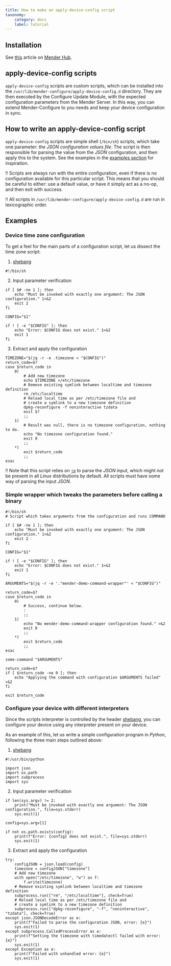 ```yaml
---
title: How to make an apply-device-config script
taxonomy:
    category: docs
    label: tutorial
---
```


## Installation

See [this](https://hub.mender.io/t/mender-configure-update-module/3529) article on [Mender Hub](https://hub.mender.io).

## apply-device-config scripts

`apply-device-config` scripts are custom scripts, which can be installed into
the `/usr/lib/mender-configure/apply-device-config.d` directory. They are then
executed by the Configure Update Module, with the expected configuration
parameters from the Mender Server. In this way, you can extend Mender-Configure
to you needs and keep your device configuration in sync.

## How to write an apply-device-config script

`apply-device-config` scripts are simple shell (`/bin/sh`) scripts, which take
one parameter: _the JSON configuration values file_. The script is then
responsible for parsing the value from the _JSON_ configuration, and then apply
this to the system. See the examples in the [examples section](#examples) for
inspiration.

!! Scripts are always run with the entire configuration, even if there is no configuration available for this particular script. This means that you should be careful to either: use a default value, or have it simply act as a no-op, and then exit with success.

!! All scripts in `/usr/lib/mender-configure/apply-device-config.d` are run in lexicographic order.

## Examples

### Device time zone configuration

To get a feel for the main parts of a configuration script, let us dissect the time zone script:

1. [shebang](https://en.wikipedia.org/wiki/Shebang_(Unix))

```
#!/bin/sh
```

2. Input parameter verification

```
if [ $# -ne 1 ]; then
    echo "Must be invoked with exactly one argument: The JSON configuration." 1>&2
    exit 2
fi

CONFIG="$1"

if ! [ -e "$CONFIG" ]; then
    echo "Error: $CONFIG does not exist." 1>&2
    exit 1
fi
```

3. Extract and apply the configuration

```
TIMEZONE="$(jq -r -e .timezone < "$CONFIG")"
return_code=$?
case $return_code in
    0)
        # Add new timezone
        echo $TIMEZONE >/etc/timezone
        # Remove existing symlink between localtime and timezone definition
        rm /etc/localtime
        # Reload local time as per /etc/timezone file and
        # create a symlink to a new timezone definition
        dpkg-reconfigure -f noninteractive tzdata
        exit $?
        ;;
    1)
        # Result was null, there is no timezone configuration, nothing to do.
        echo "No timezone configuration found."
        exit 0
        ;;
    *)
        exit $return_code
        ;;
esac
```

!! Note that this script relies on [`jq`](https://stedolan.github.io/jq/) to parse the _JSON_ input, which might not be present in all _Linux_ distributions by default. All scripts must have some way of parsing the input _JSON_.

### Simple wrapper which tweaks the parameters before calling a binary

```
#!/bin/sh
# Script which takes arguments from the configuration and runs COMMAND

if [ $# -ne 1 ]; then
    echo "Must be invoked with exactly one argument: The JSON configuration." 1>&2
    exit 2
fi

CONFIG="$1"

if ! [ -e "$CONFIG" ]; then
    echo "Error: $CONFIG does not exist." 1>&2
    exit 1
fi

ARGUMENTS="$(jq -r -e '."mender-demo-command-wrapper"' < "$CONFIG")"

return_code=$?
case $return_code in
    0)
        # Success, continue below.
        :
        ;;
    1)
        echo "No mender-demo-command-wrapper configuration found." >&2
        exit 0
        ;;
    *)
        exit $return_code
        ;;
esac

some-command "$ARGUMENTS"

return_code=$?
if [ $return_code -ne 0 ]; then
    echo "Applying the command with configuration $ARGUMENTS failed" >&2
fi

exit $return_code
```

### Configure your device with different interpreters

Since the scripts interpreter is controlled by the header
[shebang](https://en.wikipedia.org/wiki/Shebang_(Unix)), you can configure your
device using any interpreter present on your device.

As an example of this, let us write a simple configuration program in _Python_,
following the three main steps outlined above:


1. [shebang](https://en.wikipedia.org/wiki/Shebang_(Unix))

```
#!/usr/bin/python

import json
import os.path
import subprocess
import sys
```

2. Input parameter verification

```
if len(sys.argv) != 2:
    print("Must be invoked with exactly one argument: The JSON configuration.", file=sys.stderr)
    sys.exit(1)

config=sys.argv[1]

if not os.path.exists(config):
    print(f"Error: {config} does not exist.", file=sys.stderr)
    sys.exit(1)
```

3. Extract and apply the configuration

```
try:
    configJSON = json.load(config)
    timezone = configJSON["timezone"]
    # Add new timezone
    with open("/etc/timezone", "w") as f:
        f.write(timezone)
    # Remove existing symlink between localtime and timezone definition
    subprocess.run(["rm", "/etc/localtime"], check=True)
    # Reload local time as per /etc/timezone file and
    # create a symlink to a new timezone definition
    subprocess.run(["dpkg-reconfigure", "-f", "noninteractive", "tzdata"], check=True)
except json.JSONDecodeError as e:
    print(f"Failed to parse the configuration JSON, error: {e}")
    sys.exit(1)
except subprocess.CalledProcessError as e:
    print(f"Setting the timezone with timedatectl failed with error: {e}")
    sys.exit(1)
except Exception as e:
    print(f"Failed with unhandled error: {e}")
    sys.exit(1)
```
